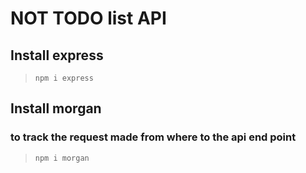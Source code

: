 # NOT TODO list API

## Install express 
>`npm i express`

## Install morgan
### to track the request made from where to the api end point
>`npm i morgan`
